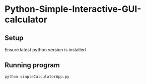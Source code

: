 # Python-Simple-Interactive-GUI-calculator

## Setup

Ensure latest python version is installed


## Running program

```bash
python simpleCalculatorApp.py
```
<div
![image](https://github.com/Keshav-Narula/Calculator-GUI-Python/assets/115445686/08fe263f-6b39-4e1e-8593-87526f8d7b79)
![image](https://github.com/Keshav-Narula/Calculator-GUI-Python/assets/115445686/a1bb7da1-3ab1-4631-8e4f-2fa7e857915a)
![image](https://github.com/Keshav-Narula/Calculator-GUI-Python/assets/115445686/3a58233d-db81-4d9a-94d7-ec2e63ea4b0c)
</div>

